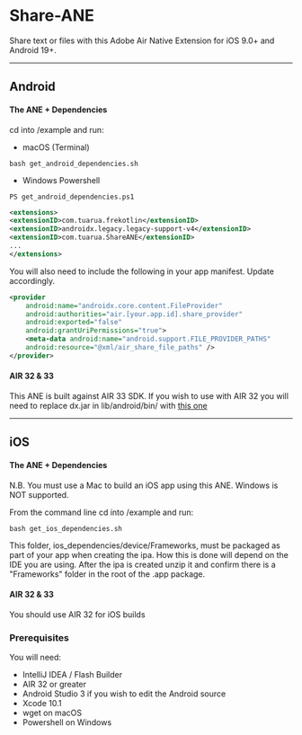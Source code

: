 # Share-ANE

Share text or files with this Adobe Air Native Extension for iOS 9.0+ and Android 19+.    

-------------

## Android

#### The ANE + Dependencies

cd into /example and run:
- macOS (Terminal)
```shell
bash get_android_dependencies.sh
```
- Windows Powershell
```shell
PS get_android_dependencies.ps1
```

```xml
<extensions>
<extensionID>com.tuarua.frekotlin</extensionID>
<extensionID>androidx.legacy.legacy-support-v4</extensionID>
<extensionID>com.tuarua.ShareANE</extensionID>
...
</extensions>
```

You will also need to include the following in your app manifest. Update accordingly.

```xml
<provider
    android:name="androidx.core.content.FileProvider"
    android:authorities="air.[your.app.id].share_provider"
    android:exported="false"
    android:grantUriPermissions="true">
    <meta-data android:name="android.support.FILE_PROVIDER_PATHS" 
    android:resource="@xml/air_share_file_paths" />
</provider>
```

#### AIR 32 & 33
This ANE is built against AIR 33 SDK. If you wish to use with AIR 32 you will need to replace dx.jar in lib/android/bin/ with [this one](https://github.com/tuarua/Android-ANE-Dependencies/blob/master/AIR32_patch/lib/android/bin/dx.jar?raw=true)

-------------

## iOS

#### The ANE + Dependencies

N.B. You must use a Mac to build an iOS app using this ANE. Windows is NOT supported.

From the command line cd into /example and run:

```shell
bash get_ios_dependencies.sh
```

This folder, ios_dependencies/device/Frameworks, must be packaged as part of your app when creating the ipa. How this is done will depend on the IDE you are using.
After the ipa is created unzip it and confirm there is a "Frameworks" folder in the root of the .app package.   

#### AIR 32 & 33
You should use AIR 32 for iOS builds

### Prerequisites

You will need:

- IntelliJ IDEA / Flash Builder
- AIR 32 or greater
- Android Studio 3 if you wish to edit the Android source
- Xcode 10.1
- wget on macOS
- Powershell on Windows
